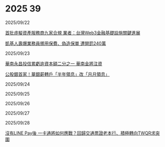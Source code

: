 # 2025 39

2025/09/22

[首批虛擬資產服務商九家合規 業者：台灣Web3金融基礎設施關鍵進展](https://www.ctee.com.tw/news/20250922701636-430303)

[凱基人壽爆業務員挪用保費、偽造保單 遭開罰240萬](https://ec.ltn.com.tw/article/breakingnews/5187169)

2025/09/23

[華南永昌投信累虧逾資本額二分之一 華南金將注資](https://udn.com/news/story/7239/9024817)

[公股銀首家！華銀薪轉戶「半年領息」改「月月領息」](https://ec.ltn.com.tw/article/breakingnews/5187966)

2025/09/24

2025/09/25

2025/09/26

2025/09/27

2025/09/28

[沒有LINE Pay後 一卡通將如何應戰？回歸交通票證老本行、積極轉向TWQR求突圍](https://www.ctee.com.tw/news/20250928700012-430303)